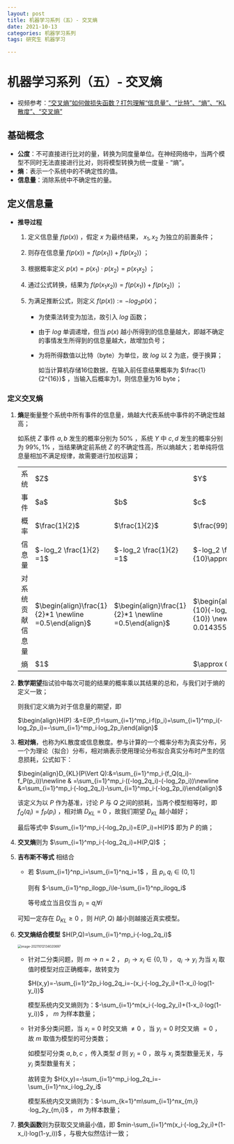 ```yaml
---
layout: post
title: 机器学习系列（五）- 交叉熵
date: 2021-10-13
categories: 机器学习系列
tags: 研究生 机器学习

---
```


# 机器学习系列（五）- 交叉熵

- 视频参考：[“交叉熵”如何做损失函数？打包理解“信息量”、“比特”、“熵”、“KL散度”、“交叉熵”](https://www.bilibili.com/video/BV15V411W7VB)

## 基础概念

- **公度**：不可直接进行比对的量，转换为同度量单位。在神经网络中，当两个模型不同时无法直接进行比对，则将模型转换为统一度量 - “熵”。
- **熵**：表示一个系统中的不确定性的值。
- **信息量**：消除系统中不确定性的量。

## 定义信息量

- **推导过程**

  1. 定义信息量 $f(p(x))$ ，假定 $x$ 为最终结果， $x_1,x_2$ 为独立的前置条件；

  2. 则存在信息量 $f(p(x))=f(p(x_1))+f(p(x_2))$ ；

  3. 根据概率定义 $p(x)=p(x_1)·p(x_2)=p(x_1x_2)$ ；

  4. 通过公式转换，结果为 $f(p(x_1x_2))=f(p(x_1))+f(p(x_2))$ ；

  5. 为满足推断公式，则定义 $f(p(x)):=-log_2p(x)$；

     - 为使乘法转变为加法，故引入 $log$ 函数；

     - 由于 $log$ 单调递增，但当 $p(x)$ 越小所得到的信息量越大，即越不确定的事情发生所得到的信息量越大，故增加负号；

     - 为将所得数值以比特（byte）为单位，故 $log$ 以 2 为底，便于换算；
     
       如当计算机存储16位数据，在输入前任意结果概率为 $\frac{1}{2^{16}}$ ，当输入后概率为1，则信息量为16 byte；

### 定义交叉熵

1. **熵**是衡量整个系统中所有事件的信息量，熵越大代表系统中事件的不确定性越高；

   如系统 $Z$ 事件 $a,b$ 发生的概率分别为 $50\%$ ，系统 $Y$ 中 $c,d$ 发生的概率分别为 $99\%,1\%$ ，当结果确定前系统 $Z$ 的不确定性高，所以熵越大；若单纯将信息量相加不满足规律，故需要进行加权运算；

   <table>
       <tr>
           <td>系统</td>
           <td colspan="2">$Z$</td>
           <td colspan="2">$Y$</td>
       </tr>
       <tr>
           <td>事件</td>
           <td>$a$</td>
           <td>$b$</td>
           <td>$c$</td>
           <td>$d$</td>
       </tr>
       <tr>
           <td>概率</td>
           <td>$\frac{1}{2}$</td>
           <td>$\frac{1}{2}$</td>
           <td>$\frac{99}{100}$</td>
           <td>$\frac{1}{100}$</td>
       </tr>
       <tr>
           <td>信息量</td>
           <td>$-log_2 \frac{1}{2} =1$</td>
           <td>$-log_2 \frac{1}{2} =1$</td>
           <td>$-log_2 \frac{99}{10}\approx 0.0145$</td>
           <td>$-log_2 \frac{1}{10}\approx 6.6439$</td>
       </tr>
       <tr>
           <td>对系统贡献信息量</td>
           <td>$\begin{align}\frac{1}{2}*1 \newline =0.5\end{align}$</td>
           <td>$\begin{align}\frac{1}{2}*1 \newline =0.5\end{align}$</td>
           <td>$\begin{align}\frac{99}{10}(-log_2 \frac{99}{10}) \newline \approx 0.014355\end{align}$</td>
           <td>$\begin{align}\frac{99}{10}(-log_2 \frac{1}{10}) \newline \approx 0.066439\end{align}$</td>
       </tr>
       <tr>
           <td>熵</td>
           <td colspan="2">$1$</td>
           <td colspan="2">$\approx 0.080794$</td>
       </tr>
   </table>

2. **数学期望**指试验中每次可能的结果的概率乘以其结果的总和，与我们对于熵的定义一致；

   则我们定义熵为对于信息量的期望，即

   $\begin{align}H(P) :&=E(P_f)=\sum_{i=1}^mp_i·f(p_i)=\sum_{i=1}^mp_i(-log_2p_i)=-\sum_{i=1}^mp_i·log_2p_i\end{align}$ 

3. **相对熵**，也称为KL散度或信息散度。参与计算的一个概率分布为真实分布，另一个为理论（拟合）分布，相对熵表示使用理论分布拟合真实分布时产生的信息损耗，公式如下：

   $\begin{align}D_{KL}(P\Vert Q):&=\sum_{i=1}^mp_i·(f_Q(q_i)-f_P(p_i))\newline & =\sum_{i=1}^mp_i·((-log_2q_i)-(-log_2p_i))\newline &=\sum_{i=1}^mp_i·(-log_2q_i)-\sum_{i=1}^mp_i·(-log_2p_i)\end{align}$ 

   该定义为以 $P$ 作为基准，讨论 $P$ 与 $Q$ 之间的损耗，当两个模型相等时，即 $f_Q(q_i)=f_P(p_i)$ ，相对熵 $D_{KL}=0$ ，故我们期望 $D_{KL}$ 越小越好；

   最后等式中 $\sum_{i=1}^mp_i·(-log_2p_i)=E(P_i)=H(P)$ 即为 $P$ 的熵；

4. **交叉熵**则为 $\sum_{i=1}^mp_i·(-log_2q_i)=H(P,Q)$ ；

5. **吉布斯不等式** 相结合

   - 若 $\sum_{i=1}^np_i=\sum_{i=1}^nq_i=1$ ，且 $p_i,q_i\in(0,1]$ 

     则有 $-\sum_{i=1}^np_ilogp_i\le-\sum_{i=1}^np_ilogq_i$ 

     等号成立当且仅当 $p_i=q_i\forall i$ 

   可知一定存在 $D_{KL} \ge 0$ ，则 $H(P,Q)$ 越小则越接近真实模型。

6. **交叉熵结合模型** $H(P,Q)=\sum_{i=1}^mp_i·(-log_2q_i)$ 

   <img src="http://markdown.zzzbook.cn/image-20211012134020697.png" alt="image-20211012134020697" style="zoom:50%;" />

   - 针对二分类问题，则 $m\to n=2$ ， $p_i\to x_i\in\lbrace0,1\rbrace$ ， $q_i\to y_i$ 为当 $x_i$ 取值时模型对应正确概率，故转变为

     $H(x,y)=-\sum_{i=1}^2p_i·log_2q_i=-(x_i·(-log_2y_i)+(1-x_i)·log(1-y_i))$ 

     模型系统内交叉熵则为：$-\sum_{i=1}^m(x_i·(-log_2y_i)+(1-x_i)·log(1-y_i))$ ， $m$ 为样本数量；

   - 针对多分类问题，当 $x_i=0$ 时交叉熵 $\neq0$ ，当 $y_i=0$ 时交叉熵 $=0$ ，故 $m$ 取值为模型的可分类数；

     如模型可分类 $a,b,c$ ，传入类型 $d$ 则 $y_i=0$ ，故与 $x_i$ 类型数量无关，与 $y_i$ 类型数量有关；

     故转变为 $H(x,y)=-\sum_{i=1}^mp_i·log_2q_i=-\sum_{i=1}^nx_i·log_2y_i$ 

     模型系统内交叉熵则为：$-\sum_{k=1}^m\sum_{i=1}^nx_{m,i}·log_2y_{m,i}$ ， $m$ 为样本数量；

7. **损失函数**则为获取交叉熵最小值，即 $min-\sum_{i=1}^m(x_i·(-log_2y_i)+(1-x_i)·log(1-y_i))$ ，与极大似然估计一致；

